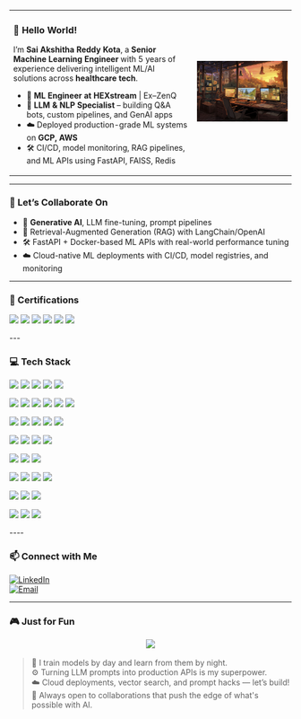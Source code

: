 <table>
  <tr>
    <td valign="top" width="65%">

### 👋 Hello World!

I’m **Sai Akshitha Reddy Kota**, a **Senior Machine Learning Engineer** with 5 years of experience delivering intelligent ML/AI solutions across **healthcare tech**.

- 💼 **ML Engineer at HEXstream** | Ex–ZenQ  
- 🧠 **LLM & NLP Specialist** – building Q&A bots, custom pipelines, and GenAI apps  
- ☁️ Deployed production-grade ML systems on **GCP, AWS**  
- 🛠️ CI/CD, model monitoring, RAG pipelines, and ML APIs using FastAPI, FAISS, Redis  

</td>
<td valign="middle" align="center" width="35%">
  <img src="https://github.com/saiakshitha33/saiakshitha33/blob/main/beautiful-office-space-cartoon-style.jpg" alt="Avatar" width="300"/>
</td>
</tr>
</table>

---

### 🚀 Let’s Collaborate On

- 🧠 **Generative AI**, LLM fine-tuning, prompt pipelines  
- 🤖 Retrieval-Augmented Generation (RAG) with LangChain/OpenAI  
- 🛠️ FastAPI + Docker-based ML APIs with real-world performance tuning  
- ☁️ Cloud-native ML deployments with CI/CD, model registries, and monitoring  

---

### 📜 Certifications

<p align="left">
  <a href="#"><img src="https://img.shields.io/badge/LLM%20Applications-FF6F00?logo=OpenAI&logoColor=white&style=for-the-badge"/></a>
  <a href="#"><img src="https://img.shields.io/badge/MLOps–Vertex%20AI-4285F4?logo=googlecloud&logoColor=white&style=for-the-badge"/></a>
  <a href="#"><img src="https://img.shields.io/badge/AWS%20Machine%20Learning-232F3E?logo=amazonaws&logoColor=white&style=for-the-badge"/></a>
  <a href="#"><img src="https://img.shields.io/badge/GCP–Professional%20ML%20Engineer-4285F4?logo=googlecloud&logoColor=white&style=for-the-badge"/></a>
  <a href="#"><img src="https://img.shields.io/badge/IBM%20Data%20Science-054ADA?logo=ibm&logoColor=white&style=for-the-badge"/></a>
  <a href="#"><img src="https://img.shields.io/badge/DeepLearning.AI–Specialization-272727?logo=coursera&logoColor=white&style=for-the-badge"/></a>
</p>
---


### 💻 Tech Stack

<p>
  <!-- Core Languages & Frameworks -->
  <img src="https://img.shields.io/badge/Python-3670A0?style=flat-square&logo=python&logoColor=white"/>
  <img src="https://img.shields.io/badge/Transformers-FF6F00?style=flat-square&logo=huggingface&logoColor=white"/>
  <img src="https://img.shields.io/badge/FastAPI-005571?style=flat-square&logo=fastapi&logoColor=white"/>
  <img src="https://img.shields.io/badge/Flask-000000?style=flat-square&logo=flask&logoColor=white"/>
  <img src="https://img.shields.io/badge/LoRA/QLoRA-272727?style=flat-square&logo=openai&logoColor=white"/>
</p>

<p>
  <!-- Cloud Platforms & MLOps -->
  <img src="https://img.shields.io/badge/GCP-4285F4?style=flat-square&logo=googlecloud&logoColor=white"/>
  <img src="https://img.shields.io/badge/Vertex%20AI-34A853?style=flat-square&logo=googlecloud&logoColor=white"/>
  <img src="https://img.shields.io/badge/Cloud%20Run-4285F4?style=flat-square&logo=googlecloud&logoColor=white"/>
  <img src="https://img.shields.io/badge/Cloud%20Functions-34A853?style=flat-square&logo=googlecloud&logoColor=white"/>
  <img src="https://img.shields.io/badge/AWS-232F3E?style=flat-square&logo=amazonaws&logoColor=white"/>
  <img src="https://img.shields.io/badge/Azure-0078D4?style=flat-square&logo=microsoftazure&logoColor=white"/>
</p>

<p>
  <!-- Vector Databases & RAG -->
  <img src="https://img.shields.io/badge/FAISS-000000?style=flat-square&logo=vector&logoColor=white"/>
  <img src="https://img.shields.io/badge/Pinecone-0052CC?style=flat-square&logoColor=white"/>
  <img src="https://img.shields.io/badge/Qdrant-9D3DFD?style=flat-square&logoColor=white"/>
  <img src="https://img.shields.io/badge/pgvector-336791?style=flat-square&logo=postgresql&logoColor=white"/>
  <img src="https://img.shields.io/badge/RAG%20Pipelines-272727?style=flat-square&logo=github&logoColor=white"/>
</p>

<p>
  <!-- Deployment, Containers, DevOps -->
  <img src="https://img.shields.io/badge/Docker-2496ED?style=flat-square&logo=docker&logoColor=white"/>
  <img src="https://img.shields.io/badge/Kubernetes-326CE5?style=flat-square&logo=kubernetes&logoColor=white"/>
  <img src="https://img.shields.io/badge/Terraform-7B42BC?style=flat-square&logo=terraform&logoColor=white"/>
  <img src="https://img.shields.io/badge/GitHub%20Actions-2088FF?style=flat-square&logo=githubactions&logoColor=white"/>
</p>

<p>
  <!-- MLOps Tools -->
  <img src="https://img.shields.io/badge/MLflow-003C5E?style=flat-square&logo=mlflow&logoColor=white"/>
  <img src="https://img.shields.io/badge/Prometheus-E6522C?style=flat-square&logo=prometheus&logoColor=white"/>
  <img src="https://img.shields.io/badge/OAuth2-0078D4?style=flat-square&logoColor=white"/>
</p>

<p>
  <!-- OCR, Document AI, and NLP -->
  <img src="https://img.shields.io/badge/OCR-Tesseract-blueviolet?style=flat-square&logo=google&logoColor=white"/>
  <img src="https://img.shields.io/badge/Document%20AI-0A66C2?style=flat-square&logo=google&logoColor=white"/>
  <img src="https://img.shields.io/badge/LayoutLM-family-orange?style=flat-square&logo=huggingface&logoColor=white"/>
  <img src="https://img.shields.io/badge/NER%20%26%20RE-NLP-green?style=flat-square&logo=spacy&logoColor=white"/>
</p>

<p>
  <!-- Language Models & Open Source LMs -->
  <img src="https://img.shields.io/badge/Llama%20%7C%20Mistral%20%7C%20Phi--3%20%7C%20Nemotron-000000?style=flat-square&logo=meta&logoColor=white"/>
  <img src="https://img.shields.io/badge/OpenAI%20APIs-412991?style=flat-square&logo=openai&logoColor=white"/>
  <img src="https://img.shields.io/badge/Hugging%20Face-FF6F00?style=flat-square&logo=huggingface&logoColor=white"/>
</p>

<p>
  <!-- Other Skills -->
  <img src="https://img.shields.io/badge/JSON%20Schema-272727?style=flat-square&logo=json&logoColor=white"/>
  <img src="https://img.shields.io/badge/SQL-4479A1?style=flat-square&logo=postgresql&logoColor=white"/>
  <img src="https://img.shields.io/badge/PHI%2FPII%20Masking-FF5733?style=flat-square&logo=security&logoColor=white"/>

</p>
----

### 📫 Connect with Me

[![LinkedIn](https://img.shields.io/badge/LinkedIn-blue?logo=linkedin&style=flat-square)](https://www.linkedin.com/in/akshitha33)  
[![Email](https://img.shields.io/badge/Email-D14836?logo=gmail&logoColor=white&style=flat-square)](mailto:akshithareddy1115@gmail.com)

---

### 🎮 Just for Fun

<p align="center">
  <img src="https://media.giphy.com/media/1kkxWqT5nvLXupUTwK/giphy.gif" width="250" />
</p>

> 🧠 I train models by day and learn from them by night.  
> ⚙️ Turning LLM prompts into production APIs is my superpower.  
> ☁️ Cloud deployments, vector search, and prompt hacks — let’s build!  
> 🚀 Always open to collaborations that push the edge of what's possible with AI.


